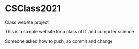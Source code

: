 # CSClass2021
 Class website project

This is a sample website for a class of IT and computer science

Someone asked how to push, so commit and change


